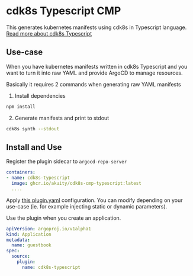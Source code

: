 # cdk8s Typescript CMP

This generates kubernetes manifests using cdk8s in Typescript language. [Read more about cdk8s Typescript](https://cdk8s.io/docs/latest/get-started/typescript/)

## Use-case

When you have kubernetes manifests written in cdk8s Typescript and you want to turn it into raw YAML and provide ArgoCD to manage resources.

Basically it requires 2 commands when generating raw YAML manifests

1. Install dependencies

```sh
npm install
```

2. Generate manifests and print to stdout

```sh
cdk8s synth --stdout
```

## Install and Use

Register the plugin sidecar to `argocd-repo-server`

```yaml
containers:
- name: cdk8s-typescript
  image: ghcr.io/akuity/cdk8s-cmp-typescript:latest
  ....
```

Apply [this plugin.yaml](./plugin.yaml) configuration. You can modify depending on your use-case (ie. for example injecting static or dynamic parameters).

Use the plugin when you create an application.

```yaml
apiVersion: argoproj.io/v1alpha1
kind: Application
metadata:
  name: guestbook
spec:
  source:
    plugin:
      name: cdk8s-typescript
```
